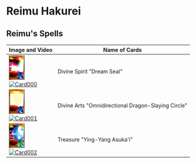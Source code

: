 # Reimu Hakurei

## Reimu's Spells

| Image and Video | Name of Cards |
|----------|---------------|
| ![Card000](https://github.com/IkuTronHD/Touhou-Kagehakuchuumu---Shadow-Daydream/blob/main/img/Select/ReimuCards/spell01.png) <div>[![Card000](https://markdown-videos-api.jorgenkh.no/url?url=https%3A%2F%2Fyoutu.be%2FsZozchqgcTY)](https://youtu.be/sZozchqgcTY)</div> | Divine Spirit "Dream Seal" |
| ![Card001](https://github.com/IkuTronHD/Touhou-Kagehakuchuumu---Shadow-Daydream/blob/main/img/Select/ReimuCards/spell02.png) <div>[![Card001](https://markdown-videos-api.jorgenkh.no/url?url=https%3A%2F%2Fyoutu.be%2FAkqcTLkL0GQ)](https://youtu.be/AkqcTLkL0GQ)</div> | Divine Arts "Omnidirectional Dragon-Slaying Circle" |
| ![Card002](https://github.com/IkuTronHD/Touhou-Kagehakuchuumu---Shadow-Daydream/blob/main/img/Select/ReimuCards/spell03.png) <div>[![Card002](https://markdown-videos-api.jorgenkh.no/url?url=https%3A%2F%2Fyoutu.be%2Ftl2W4PNsE6w)](https://youtu.be/tl2W4PNsE6w)</div> | Treasure "Ying-Yang Asuka'i" |